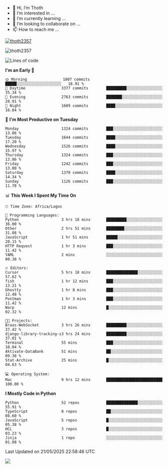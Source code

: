 <!---
thoth2357/thoth2357 is a ✨ special ✨ repository because its `README.md` (this file) appears on your GitHub profile.
You can click the Preview link to take a look at your changes.
--->

- 👋 Hi, I’m Thoth
- 👀 I’m interested in ...
- 🌱 I’m currently learning ...
- 💞️ I’m looking to collaborate on ...
- 📫 How to reach me ...


<p align="left"> <a href="https://github.com/ryo-ma/github-profile-trophy"><img src="https://github-profile-trophy.vercel.app/?username=thoth2357&theme=gruvbox&no-bg=true&no-frame=false&title=MultiLanguage,Commits,Repositories,Stars,Followers,PullRequest,Reviews,Issues" alt="thoth2357" /></a> </p>

<p align="left"> <img src="https://komarev.com/ghpvc/?username=thoth2357&label=Profile%20views&color=0e75b6&style=flat" alt="thoth2357" /> </p>

<!--START_SECTION:waka-->
![Lines of code](https://img.shields.io/badge/From%20Hello%20World%20I%27ve%20Written-31.1%20million%20lines%20of%20code-blue)

**I'm an Early 🐤** 

```text
🌞 Morning                1807 commits        █████░░░░░░░░░░░░░░░░░░░░   18.91 % 
🌆 Daytime                3377 commits        █████████░░░░░░░░░░░░░░░░   35.34 % 
🌃 Evening                2763 commits        ███████░░░░░░░░░░░░░░░░░░   28.91 % 
🌙 Night                  1609 commits        ████░░░░░░░░░░░░░░░░░░░░░   16.84 % 
```
📅 **I'm Most Productive on Tuesday** 

```text
Monday                   1324 commits        ███░░░░░░░░░░░░░░░░░░░░░░   13.86 % 
Tuesday                  1644 commits        ████░░░░░░░░░░░░░░░░░░░░░   17.20 % 
Wednesday                1526 commits        ████░░░░░░░░░░░░░░░░░░░░░   15.97 % 
Thursday                 1324 commits        ███░░░░░░░░░░░░░░░░░░░░░░   13.86 % 
Friday                   1242 commits        ███░░░░░░░░░░░░░░░░░░░░░░   13.00 % 
Saturday                 1370 commits        ████░░░░░░░░░░░░░░░░░░░░░   14.34 % 
Sunday                   1126 commits        ███░░░░░░░░░░░░░░░░░░░░░░   11.78 % 
```


📊 **This Week I Spent My Time On** 

```text
🕑︎ Time Zone: Africa/Lagos

💬 Programming Languages: 
Python                   3 hrs 18 mins       █████████░░░░░░░░░░░░░░░░   36.00 % 
Other                    2 hrs 51 mins       ████████░░░░░░░░░░░░░░░░░   31.08 % 
JavaScript               1 hr 51 mins        █████░░░░░░░░░░░░░░░░░░░░   20.15 % 
HTTP Request             1 hr 3 mins         ███░░░░░░░░░░░░░░░░░░░░░░   11.42 % 
YAML                     2 mins              ░░░░░░░░░░░░░░░░░░░░░░░░░   00.38 % 

🔥 Editors: 
Cursor                   5 hrs 18 mins       ██████████████░░░░░░░░░░░   57.62 % 
fish                     1 hr 12 mins        ███░░░░░░░░░░░░░░░░░░░░░░   13.21 % 
Ghostty                  1 hr 8 mins         ███░░░░░░░░░░░░░░░░░░░░░░   12.48 % 
Postman                  1 hr 3 mins         ███░░░░░░░░░░░░░░░░░░░░░░   11.42 % 
Warp                     12 mins             █░░░░░░░░░░░░░░░░░░░░░░░░   02.32 % 

🐱‍💻 Projects: 
Braas-WebSocket          3 hrs 26 mins       █████████░░░░░░░░░░░░░░░░   37.42 % 
django-library-tracking-s3 hrs 24 mins       █████████░░░░░░░░░░░░░░░░   37.01 % 
Terminal                 55 mins             ███░░░░░░░░░░░░░░░░░░░░░░   10.04 % 
Aktivate-DataBank        51 mins             ██░░░░░░░░░░░░░░░░░░░░░░░   09.38 % 
Stat-Archive             25 mins             █░░░░░░░░░░░░░░░░░░░░░░░░   04.63 % 

💻 Operating System: 
Mac                      9 hrs 12 mins       █████████████████████████   100.00 % 
```

**I Mostly Code in Python** 

```text
Python                   52 repos            ██████████████░░░░░░░░░░░   55.91 % 
TypeScript               8 repos             ██░░░░░░░░░░░░░░░░░░░░░░░   08.60 % 
JavaScript               5 repos             █░░░░░░░░░░░░░░░░░░░░░░░░   05.38 % 
HCL                      3 repos             █░░░░░░░░░░░░░░░░░░░░░░░░   03.23 % 
Jinja                    1 repo              ░░░░░░░░░░░░░░░░░░░░░░░░░   01.08 % 
```




 Last Updated on 21/05/2025 22:58:46 UTC
<!--END_SECTION:waka-->
<!--![](http://github-profile-summary-cards.vercel.app/api/cards/profile-details?username=thoth2357&theme=2077)

![](http://github-profile-summary-cards.vercel.app/api/cards/stats?username=thoth2357&theme=2077)![](http://github-profile-summary-cards.vercel.app/api/cards/productive-time?username=thoth2357&theme=2077&utcOffset=8) -->
<img src="https://t.bkit.co/w_6789c39040b80.gif" />
